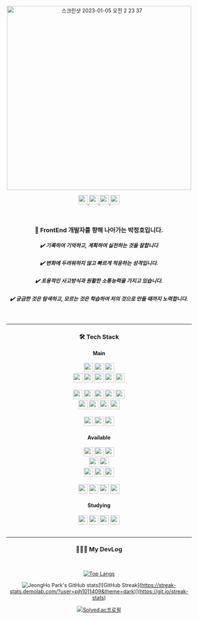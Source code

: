 
<p align="center">
<img width="500" alt="스크린샷 2023-01-05 오전 2 23 37" src="https://user-images.githubusercontent.com/81337674/210613446-3eef8f39-cb2a-4993-b5db-165ece9073ab.png">
</p>



<div align='center'>
  <a href="https://www.notion.so/Hi-I-m-Park-Jeong-Ho-c95dc3cffa3343758aa4f4b115b99eeb">
  <img height="25" src="https://img.shields.io/badge/Notion-000000?style=for-the-badge&logo=Notion&logoColor=white">
  </a>
  <a href="https://velog.io/@pjh1011409">
  <img height="25" src="https://img.shields.io/badge/Velog-20C997?style=for-the-badge&logo=Velog&logoColor=white">
  </a>
  <a href="mailto:pjh31208@naver.com">
   <img height="25" src="https://img.shields.io/badge/Mail-EA4335?style=for-the-badge&logo=Gmail&logoColor=white">
  </a>
  
  <a href="https://www.notion.so/PJH-s-Tech-Library-469d838d709c4015b84023e273901f3c">
  <img height="25" src="https://img.shields.io/badge/Tech Library-0288D1?style=for-the-badge&logo=BookStack&logoColor=white">
  </a>
  </p>
</div>

<br>


<div align='center'>

### 👋 FrontEnd 개발자를 향해 나아가는 박정호입니다.

 ##### ✔️ 기록하여 기억하고, 계획하여 실천하는 것을 잘합니다

 ##### ✔️ 변화에 두려워하지 않고 빠르게 적응하는 성격입니다.

 ##### ✔️ 포용적인 사고방식과 원활한 소통능력을 가지고 있습니다. 

 ##### ✔️ 궁금한 것은 탐색하고, 모르는 것은 학습하여 저의 것으로 만들 때까지 노력합니다.
</div>

<br>

------
<div align='center'>
<h3> 🛠 Tech Stack</h3>
</div>

<div align='center'>
<h4>   Main</h4>

<img height="25" src="https://img.shields.io/badge/React-61DAFB?style=for-the-badge&logo=React&logoColor=white">
<img height="25" src="https://img.shields.io/badge/Javascript-F7DF1E?style=for-the-badge&logo=Typescript&logoColor=white">
<img height="25" src="https://img.shields.io/badge/Javascript-3178C6?style=for-the-badge&logo=Typescript&logoColor=white">

<br>

<img height="25" src="https://img.shields.io/badge/Next.js-000000?style=for-the-badge&logo=Next.js&logoColor=white">
<img height="25" src="https://img.shields.io/badge/React Query-FF4154?style=for-the-badge&logo=React Query&logoColor=white">
<img height="25" src="https://img.shields.io/badge/Recoil-0075EB?style=for-the-badge&logo=Revolut&logoColor=white">
<img height="25" src="https://img.shields.io/badge/SWR-008CDD?style=for-the-badge&logo=Swiper&logoColor=white">
<img height="25" src="https://img.shields.io/badge/REST API-75AADB?style=for-the-badge&logo=RStudio&logoColor=white">     

<br>
<br>

<img height="25" src="https://img.shields.io/badge/HTML5-E34F26?style=for-the-badge&logo=HTML5&logoColor=white">
<img height="25" src="https://img.shields.io/badge/CSS3-1572B6?style=for-the-badge&logo=CSS3&logoColor=white">
<img height="25" src="https://img.shields.io/badge/Sass-CC6699?style=for-the-badge&logo=Sass&logoColor=white">
<img height="25" src="https://img.shields.io/badge/Tailwind CSS-06B6D4?style=for-the-badge&logo=TailwindCSS&logoColor=white">
<img height="25" src="https://img.shields.io/badge/Styled components-DB7093?style=for-the-badge&logo=Styled components&logoColor=white">

<br>
<img height="25" src="https://img.shields.io/badge/Webpack-8DD6F9?style=for-the-badge&logo=Webpack&logoColor=white">
<img height="25" src="https://img.shields.io/badge/Prettier-F7B93E?style=for-the-badge&logo=Prettier&logoColor=white">
<img height="25" src="https://img.shields.io/badge/ESLint-4B32C3?style=for-the-badge&logo=ESLint&logoColor=white">
<img height="25" src="https://img.shields.io/badge/MSW-D9272E.svg?style=for-the-badge&logo=MEGA&logoColor=%2361DAFB">
  
<br>
<br>

<img height="25" src="https://img.shields.io/badge/Visual%20Studio%20Code-0078d7.svg?style=for-the-badge&logo=visual-studio-code&logoColor=white">
<img height="25" src="https://img.shields.io/badge/git-%23F05033.svg?style=for-the-badge&logo=git&logoColor=white">
<img height="25" src="https://img.shields.io/badge/github-%23121011.svg?style=for-the-badge&logo=github&logoColor=white">

</p>


<h4>  Available  </h4>

<img height="25" src="https://img.shields.io/badge/node.js-6DA55F?style=for-the-badge&logo=node.js&logoColor=white">
<img height="25" src="https://img.shields.io/badge/express.js-%23404d59.svg?style=for-the-badge&logo=express&logoColor=%2361DAFB">
<img height="25" src="https://img.shields.io/badge/Firebase-FFCA28?style=for-the-badge&&logo=Firebase&logoColor=orange">

<br>

<img height="25" src="https://img.shields.io/badge/PostgreSQL-4169E1?style=for-the-badge&logo=PostgreSQL&logoColor=white">
<img height="25" src="https://img.shields.io/badge/GraphQL-E10098?style=for-the-badge&logo=GraphQL&logoColor=white"> 

<br>

<img height="25" src="https://img.shields.io/badge/Vite-646CFF?style=for-the-badge&logo=Vite&logoColor=white">
<img height="25" src="https://img.shields.io/badge/Apollo GraphQL-311C87?style=for-the-badge&logo=Apollo GraphQL&logoColor=white">
<img height="25" src="https://img.shields.io/badge/JSON Web Tokens-000000?style=for-the-badge&logo=JSON Web Tokens&logoColor=white">

  
<br>
<br>

<img height="25" src="https://img.shields.io/badge/Vercel-000000?style=for-the-badge&logo=Vercel&logoColor=white">
<img height="25" src="https://img.shields.io/badge/Heroku-430098?style=for-the-badge&logo=Heroku&logoColor=white">
<img height="25" src="https://img.shields.io/badge/Amazon EC2-FF9900?style=for-the-badge&logo=Amazon EC2&logoColor=white">
<img height="25" src="https://img.shields.io/badge/Docker-2496ED?style=for-the-badge&logo=Docker&logoColor=white">


<h4>  Studying  </h4>
<img height="25" src="https://img.shields.io/badge/Flutter-02569B?style=for-the-badge&logo=Flutter&logoColor=white">
<img height="25" src="https://img.shields.io/badge/Dart-0175C2?style=for-the-badge&logo=Dart&logoColor=white">
<img height="25" src="https://img.shields.io/badge/git Flow-%23F05033.svg?style=for-the-badge&logo=git&logoColor=white">
<img height="25" src="https://img.shields.io/badge/BFF-7957D5?style=for-the-badge&logo=Buefy&logoColor=white">

</div>


<br>

------

<div align='center'>
<h3>👨🏻‍💻 My DevLog</h3>
</div>

<br>

<div align='center'>



[![Top Langs](https://github-readme-stats.vercel.app/api/top-langs/?username=pjh1011409&layout=compact&show_icons=&theme=radical)](https://github.com/anuraghazra/github-readme-stats)

</div>



<div align='center'>

![JeongHo Park's GitHub stats](https://github-readme-stats.vercel.app/api?username=pjh1011409&show_icons=true&theme=radical&height="100")[![GitHub Streak](https://streak-stats.demolab.com/?user=pjh1011409&theme=dark)](https://git.io/streak-stats)

</div>

<div align='center'>

[![Solved.ac프로필](http://mazassumnida.wtf/api/v2/generate_badge?boj=pjh1011409)](https://solved.ac/pjh1011409)

</div>



<br>







